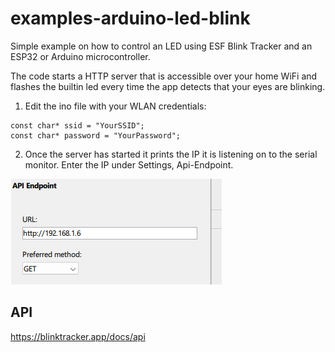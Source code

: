# examples-arduino-led-blink

Simple example on how to control an LED using ESF Blink Tracker and an ESP32 or Arduino microcontroller.


The code starts a HTTP server that is accessible over your home WiFi 
and flashes the builtin led every time the app detects that your eyes are blinking. 


1. Edit the ino file with your WLAN credentials:
```
const char* ssid = "YourSSID";
const char* password = "YourPassword";
```

2. Once the server has started it prints the IP it is listening on to the serial monitor.
Enter the IP under Settings, Api-Endpoint.

![](endpoint.png)





## API

https://blinktracker.app/docs/api
